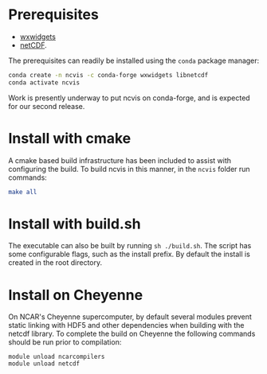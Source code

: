 # Prerequisites

  * [wxwidgets](https://docs.wxwidgets.org/3.1.7/index.html)
  * [netCDF](https://www.unidata.ucar.edu/software/netcdf/).

The prerequisites can readily be installed using the `conda` package manager:

```bash
conda create -n ncvis -c conda-forge wxwidgets libnetcdf
conda activate ncvis
```

Work is presently underway to put ncvis on conda-forge, and is expected for
our second release.

# Install with cmake

A cmake based build infrastructure has been included to assist with
configuring the build.  To build ncvis in this manner, in the `ncvis` folder
run commands:

```cmake .
make all
```

# Install with build.sh

The executable can also be built by running `sh ./build.sh`.  The script
has some configurable flags, such as the install prefix.  By default the
install is created in the root directory.

# Install on Cheyenne

On NCAR's Cheyenne supercomputer, by default several modules prevent static
linking with HDF5 and other dependencies when building with the netcdf
library.  To complete the build on Cheyenne the following commands should be
run prior to compilation:

```module unload ncarenv
module unload ncarcompilers
module unload netcdf
```
